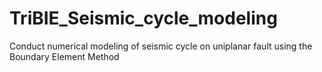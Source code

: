 # TriBIE_Seismic_cycle_modeling
Conduct numerical modeling of seismic cycle on uniplanar fault using the Boundary Element Method
